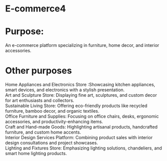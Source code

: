 # E-commerce4
# Purpose: <br>
An e-commerce platform specializing in furniture, home decor, and interior accessories.<br>
# Other purposes <br>
Home Appliances and Electronics Store :Showcasing kitchen appliances, smart devices, and electronics with a stylish presentation.<br>
Art and Sculpture Store: Displaying fine art, sculptures, and custom decor for art enthusiasts and collectors.<br>
Sustainable Living Store: Offering eco-friendly products like recycled furniture, bamboo decor, and organic textiles.<br>
Office Furniture and Supplies: Focusing on office chairs, desks, ergonomic accessories, and productivity-enhancing items.<br>
Craft and Hand-made Goods: Highlighting artisanal products, handcrafted furniture, and custom home accents.<br>
Interior Design Services Platform: Combining product sales with interior design consultations and project showcases.<br>
Lighting and Fixtures Store: Emphasizing lighting solutions, chandeliers, and smart home lighting products.<br>
